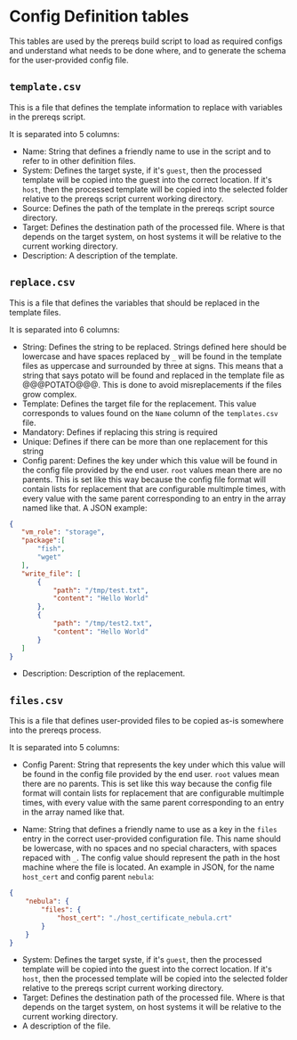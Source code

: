# Config Definition tables

This tables are used by the prereqs build script to load as required configs and understand what needs to be done where, and to generate the schema for the user-provided config file.

## `template.csv`

This is a file that defines the template information to replace with variables in the prereqs script.

It is separated into 5 columns:

- Name: String that defines a friendly name to use in the script and to refer to in other definition files.
- System: Defines the target syste, if it's `guest`, then the processed template will be copied into the guest into the correct location. If it's `host`, then the processed template will be copied into the selected folder relative to the prereqs script current working directory.
- Source: Defines the path of the template in the prereqs script source directory.
- Target: Defines the destination path of the processed file. Where is that depends on the target system, on host systems it will be relative to the current working directory.
- Description: A description of the template.

## `replace.csv`

This is a file that defines the variables that should be replaced in the template files.

It is separated into 6 columns:

- String: Defines the string to be replaced. Strings defined here should be lowercase and have spaces replaced by `_` will be found in the template files as uppercase and surrounded by three at signs. This means that a string that says potato will be found and replaced in the template file as @@@POTATO@@@. This is done to avoid misreplacements if the files grow complex.
- Template: Defines the target file for the replacement. This value corresponds to values found on the `Name` column of the `templates.csv` file.
- Mandatory: Defines if replacing this string is required
- Unique: Defines if there can be more than one replacement for this string
- Config parent: Defines the key under which this value will be found in the config file provided by the end user. `root` values mean there are no parents. This is set like this way because the config file format will contain lists for replacement that are configurable multimple times, with every value with the same parent corresponding to an entry in the array named like that. A JSON example:

 ```JSON
 {
    "vm_role": "storage",
    "package":[
        "fish",
        "wget"
    ],
    "write_file": [
        {
            "path": "/tmp/test.txt",
            "content": "Hello World"
        },
        {
            "path": "/tmp/test2.txt",
            "content": "Hello World"
        }
    ]
 }
 ```

- Description: Description of the replacement.

## `files.csv`

This is a file that defines user-provided files to be copied as-is somewhere into the prereqs process.

It is separated into 5 columns:

- Config Parent: String that represents the key under which this value will be found in the config file provided by the end user. `root` values mean there are no parents. This is set like this way because the config file format will contain lists for replacement that are configurable multimple times, with every value with the same parent corresponding to an entry in the array named like that.

- Name: String that defines a friendly name to use as a key in the `files` entry in the correct user-provided configuration file. This name should be lowercase, with no spaces and no special characters, with spaces repaced with `_`. The config value should represent the path in the host machine where the file is located. An example in JSON, for the name `host_cert` and config parent `nebula`:

```JSON
{
    "nebula": {
        "files": {
            "host_cert": "./host_certificate_nebula.crt"
        }
    }
}
```

- System: Defines the target syste, if it's `guest`, then the processed template will be copied into the guest into the correct location. If it's `host`, then the processed template will be copied into the selected folder relative to the prereqs script current working directory.
- Target: Defines the destination path of the processed file. Where is that depends on the target system, on host systems it will be relative to the current working directory.
- A description of the file.
